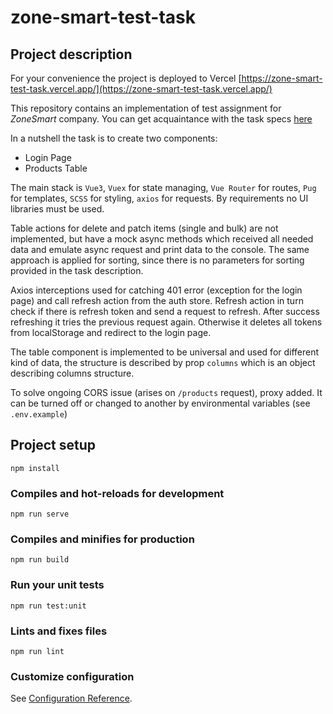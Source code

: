 # zone-smart-test-task

## Project description

For your convenience the project is deployed to Vercel [https://zone-smart-test-task.vercel.app/](https://zone-smart-test-task.vercel.app/)

This repository contains an implementation of test assignment for _ZoneSmart_ company.
You can get acquaintance with the task specs [here](https://docs.google.com/document/d/1AjbNrSZ3-IFuRuH6KAJU9KQc306jbuvR5XXzib21xJI/edit?usp=sharing)

In a nutshell the task is to create two components:

-   Login Page
-   Products Table

The main stack is `Vue3`, `Vuex` for state managing, `Vue Router` for routes, `Pug` for templates, `SCSS` for styling, `axios` for requests.
By requirements no UI libraries must be used.

Table actions for delete and patch items (single and bulk) are not implemented, but have a mock async methods which received all needed data and emulate async request and print data to the console. The same approach is applied for sorting, since there is no parameters for sorting provided in the task description.

Axios interceptions used for catching 401 error (exception for the login page) and call refresh action from the auth store.
Refresh action in turn check if there is refresh token and send a request to refresh. After success refreshing it tries the previous request again. Otherwise it deletes all tokens from localStorage and redirect to the login page.

The table component is implemented to be universal and used for different kind of data, the structure is described by prop `columns` which is an object describing columns structure.

To solve ongoing CORS issue (arises on `/products` request), proxy added. It can be turned off or changed to another by environmental variables (see `.env.example`)

## Project setup

```
npm install
```

### Compiles and hot-reloads for development

```
npm run serve
```

### Compiles and minifies for production

```
npm run build
```

### Run your unit tests

```
npm run test:unit
```

### Lints and fixes files

```
npm run lint
```

### Customize configuration

See [Configuration Reference](https://cli.vuejs.org/config/).
